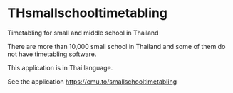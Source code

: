 # THsmallschooltimetabling
Timetabling for small and middle school in Thailand

There are more than 10,000 small school in Thailand and some of them do not have timetabling software.

This application is in Thai language.

See the application
https://cmu.to/smallschooltimetabling
